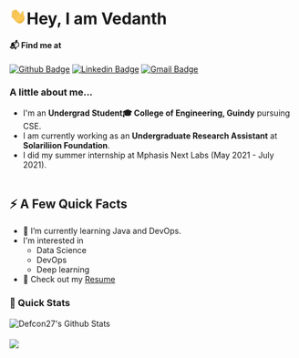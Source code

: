 <h1> <img src="https://raw.githubusercontent.com/ABSphreak/ABSphreak/master/gifs/Hi.gif" width="30px">Hey, I am Vedanth</a> </h1>
</h1>

#### 📬 Find me at
[![Github Badge](http://img.shields.io/badge/-Github-black?style=flat-square&logo=github&link=https://github.com/Defcon27/)](https://github.com/vedanth-subramaniam) 
[![Linkedin Badge](https://img.shields.io/badge/-LinkedIn-blue?style=flat-square&logo=Linkedin&logoColor=white&link=https://www.linkedin.com/in/hemanthkollipara/)](https://www.linkedin.com/in/vedanth-subramaniam-8a0a07197/)
[![Gmail Badge](https://img.shields.io/badge/-Gmail-d14836?style=flat-square&logo=Gmail&logoColor=white&link=mailto:defcon.sentinal95@gmail.com)](mailto:vedanth.1121@gmail.com)


### A little about me... <!-- <img src="https://media.giphy.com/media/VgCDAzcKvsR6OM0uWg/giphy.gif" width="50"> -->

- I'm an **Undergrad Student🎓 College of Engineering, Guindy** pursuing CSE.
- I am currently working as an **Undergraduate Research Assistant** at **Solariliion Foundation**.
- I did my summer internship at Mphasis Next Labs (May 2021 - July 2021).
<br/><br/>




## ⚡️ A Few Quick Facts

- 🌱 I’m currently learning Java and DevOps.
- I'm interested in
  - Data Science
  - DevOps
  - Deep learning
- 📙 Check out my [Resume]()


### 🚀 Quick Stats

<div>
<img align="center" src="https://github-readme-stats.vercel.app/api?username=vedanth-subramaniam&show_icons=true&line_height=21&theme=react" alt="Defcon27's Github Stats" />
<br/>
<br/>
<img align="center" src="https://github-readme-stats.vercel.app/api/top-langs/?username=vedanth-subramaniam&theme=react&line_height=27&layout=compact" />
</div>

<!--- ![Profile Views](https://komarev.com/ghpvc/?username=vedanth-subramaniam) -->

